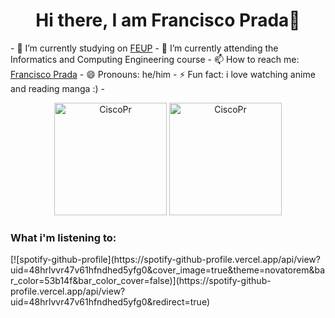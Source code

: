 <!--
**CiscoPr/CiscoPr** is a ✨ _special_ ✨ repository because its `README.md` (this file) appears on your GitHub profile.
Here are some ideas to get you started:
- 🔭 I’m currently working on ...
- 🌱 I’m currently learning ...
- 👯 I’m looking to collaborate on ...
- 🤔 I’m looking for help with ...
- 💬 Ask me about ...
- 📫 How to reach me: ...
- 😄 Pronouns: ...
- ⚡ Fun fact: ...
-->
<h1 align="center">Hi there, I am Francisco Prada👋</h1>
- 🔭 I’m currently studying on <a href="https://sigarra.up.pt/feup/pt/web_page.inicial" target="_blank">FEUP</a>
- 🌱 I’m currently attending the Informatics and Computing Engineering course
- 📫 How to reach me: <a href="https://www.linkedin.com/in/francisco-prada-566990222/" target="_blank">Francisco Prada</a>
- 😄 Pronouns: he/him
- ⚡ Fun fact: i love watching anime and reading manga :) 
- 
<p align = "center">
  <img height="180em" src="https://github-readme-stats.vercel.app/api?username=CiscoPr&show_icons=true&theme=dark&include_all_commits=true&count_private=true" alt="CiscoPr">
  <img height="180em" src="https://github-readme-stats.vercel.app/api/top-langs/?username=CiscoPr&hide=makefile,cmake&layout=compact&theme=dark&include_all_commits=true&count_private=true&show_icons=true" alt="CiscoPr"> 
</p>

### What i'm listening to: ###
<p>
  [![spotify-github-profile](https://spotify-github-profile.vercel.app/api/view?  uid=48hrlvvr47v61hfndhed5yfg0&cover_image=true&theme=novatorem&bar_color=53b14f&bar_color_cover=false)](https://spotify-github-profile.vercel.app/api/view? uid=48hrlvvr47v61hfndhed5yfg0&redirect=true)
</p>

